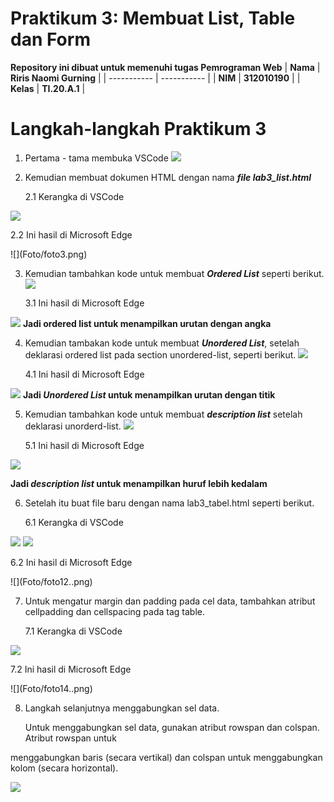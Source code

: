 # Praktikum 3: Membuat List, Table dan Form

<strong>Repository ini dibuat untuk memenuhi tugas Pemrograman Web</strong>
| <strong>Nama</strong>      | <strong>Riris Naomi Gurning</strong>  |
| ----------- | ----------- |
| <strong>NIM</strong>     | <strong>312010190</strong>       |
| <strong>Kelas</strong>   | <strong>TI.20.A.1</strong>        |

# Langkah-langkah Praktikum 3

1. Pertama - tama membuka VSCode
 ![](Foto/foto1.png)

2. Kemudian membuat dokumen HTML dengan nama <b><i>file lab3_list.html</i></b>
   <p>2.1 Kerangka di VSCode</p>
 ![](Foto/foto2.png)
   <p>2.2 Ini hasil di Microsoft Edge</p>
![](Foto/foto3.png)

3. Kemudian tambahkan kode untuk membuat <b><i>Ordered List</i></b> seperti berikut.
 ![](Foto/foto4.png)
    <p>3.1 Ini hasil di Microsoft Edge</p>
 ![](Foto/foto5.png)
<strong>Jadi ordered list untuk menampilkan urutan dengan angka</strong>

4. Kemudian tambakan kode untuk membuat <b><i>Unordered List</i></b>, setelah deklarasi ordered list pada section unordered-list, seperti berikut.
 ![](Foto/foto6.png)
   <p>4.1 Ini hasil di Microsoft Edge</p>
![](Foto/foto7.png)
<strong>Jadi <b><i>Unordered List</i></b> untuk menampilkan urutan dengan titik</strong>

5. Kemudian tambahkan kode untuk membuat <b><i>description list</i></b> setelah deklarasi unorderd-list.
 ![](Foto/foto8.png)
   <p>5.1 Ini hasil di Microsoft Edge</p>
 ![](Foto/foto9.png)
 <strong><p>Jadi <b><i>description list</i></b> untuk menampilkan huruf lebih kedalam </strong></p>

6. Setelah itu buat file baru dengan nama lab3_tabel.html seperti berikut.
   <p>6.1 Kerangka di VSCode</p>
![](Foto/foto10.png)
![](Foto/foto11.png)
   <p>6.2 Ini hasil di Microsoft Edge</p> 
 ![](Foto/foto12..png)
 
7. Untuk mengatur margin dan padding pada cel data, tambahkan atribut cellpadding dan cellspacing pada tag table.
   <p>7.1 Kerangka di VSCode</p>
 ![](Foto/foto13.png)
   <p>7.2 Ini hasil di Microsoft Edge</p>
 ![](Foto/foto14..png)

8. Langkah selanjutnya menggabungkan sel data. 
   <p> Untuk menggabungkan sel data, gunakan atribut rowspan dan colspan. Atribut rowspan untuk
menggabungkan baris (secara vertikal) dan colspan untuk menggabungkan kolom (secara
horizontal).</p>
![](Foto/foto15.png)



 